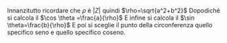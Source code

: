 Innanzitutto ricordare che $\rho$ è $|Z|$ quindi $\rho=\sqrt{a^2+b^2}$
Dopodiché si calcola il $\cos \theta =\frac{a}{\rho}$
E infine si calcola il $\sin \theta=\frac{b}{\rho}$
E poi si sceglie il punto della circonferenza quello specifico seno e quello specifico coseno.